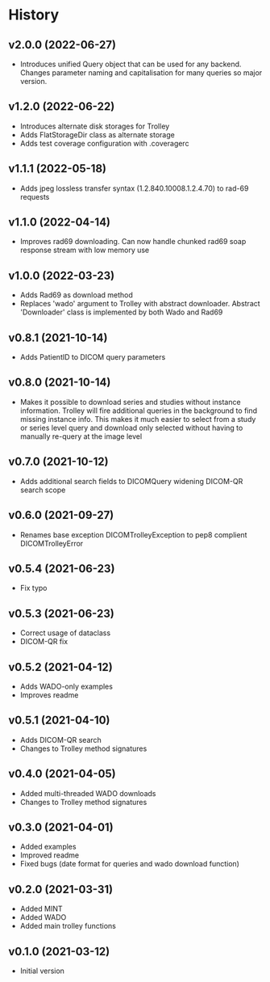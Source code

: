 # History
## v2.0.0 (2022-06-27)
* Introduces unified Query object that can be used for any backend. Changes parameter naming 
  and capitalisation for many queries so major version.

## v1.2.0 (2022-06-22)
* Introduces alternate disk storages for Trolley
* Adds FlatStorageDir class as alternate storage
* Adds test coverage configuration with .coveragerc

## v1.1.1 (2022-05-18)
* Adds jpeg lossless transfer syntax (1.2.840.10008.1.2.4.70) to rad-69 requests 

## v1.1.0 (2022-04-14)
* Improves rad69 downloading. Can now handle chunked rad69 soap response stream with low memory use  

## v1.0.0 (2022-03-23)
* Adds Rad69 as download method 
* Replaces 'wado' argument to Trolley with abstract downloader. Abstract 'Downloader' class is implemented by both Wado and Rad69  

## v0.8.1 (2021-10-14)
* Adds PatientID to DICOM query parameters

## v0.8.0 (2021-10-14)

* Makes it possible to download series and studies without instance information. 
  Trolley will fire additional queries in the background to find missing instance info.
  This makes it much easier to select from a study or series level query and download only 
  selected without having to manually re-query at the image level

## v0.7.0 (2021-10-12)

* Adds additional search fields to DICOMQuery widening DICOM-QR search scope

## v0.6.0 (2021-09-27)

* Renames base exception DICOMTrolleyException to pep8 complient DICOMTrolleyError

## v0.5.4 (2021-06-23)

* Fix typo

## v0.5.3 (2021-06-23)

* Correct usage of dataclass
* DICOM-QR fix

## v0.5.2 (2021-04-12)

* Adds WADO-only examples 
* Improves readme

## v0.5.1 (2021-04-10)

* Adds DICOM-QR search
* Changes to Trolley method signatures

## v0.4.0 (2021-04-05)

* Added multi-threaded WADO downloads 
* Changes to Trolley method signatures


## v0.3.0 (2021-04-01)

* Added examples
* Improved readme
* Fixed bugs (date format for queries and wado download function) 


## v0.2.0 (2021-03-31)

* Added MINT 
* Added WADO 
* Added main trolley functions

## v0.1.0 (2021-03-12)

* Initial version
